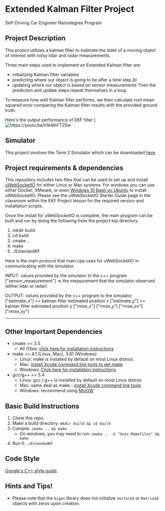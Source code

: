 # Extended Kalman Filter Project 
Self-Driving Car Engineer Nanodegree Program

## Project Description

This project utilizes a kalman filter to estimate the state of a moving object of interest with noisy lidar and radar measurements. 

Three main steps used to implement an Extended Kalman filter are:
- initializing Kalman filter variables
- predicting where our object is going to be after a time step Δt
-	updating where our object is based on sensor measurements
Then the prediction and update steps repeat themselves in a loop.

To measure how well Kalman filter performs, we then calculate root mean squared error comparing the Kalman filter results with the provided ground truth.

Here's the output performance of  EKF filter
[![https://youtu.be/h1k4ihFT25w ](https://youtu.be/h1k4ihFT25w )

## Simulator

This project involves the Term 2 Simulator which can be downloaded [here](https://github.com/udacity/self-driving-car-sim/releases)

## Project requirements & dependencies

This repository includes two files that can be used to set up and install [uWebSocketIO](https://github.com/uWebSockets/uWebSockets) for either Linux or Mac systems. For windows you can use either Docker, VMware, or even [Windows 10 Bash on Ubuntu](https://www.howtogeek.com/249966/how-to-install-and-use-the-linux-bash-shell-on-windows-10/) to install uWebSocketIO. Please see the uWebSocketIO Starter Guide page in the classroom within the EKF Project lesson for the required version and installation scripts.

Once the install for uWebSocketIO is complete, the main program can be built and run by doing the following from the project top directory.

1. mkdir build
2. cd build
3. cmake ..
4. make
5. ./ExtendedKF

Here is the main protocol that main.cpp uses for uWebSocketIO in communicating with the simulator.

INPUT: values provided by the simulator to the c++ program
["sensor_measurement"] => the measurement that the simulator observed (either lidar or radar)

OUTPUT: values provided by the c++ program to the simulator
["estimate_x"] <= kalman filter estimated position x
["estimate_y"] <= kalman filter estimated position y
["rmse_x"]
["rmse_y"]
["rmse_vx"]
["rmse_vy"]

---

## Other Important Dependencies

* cmake >= 3.5
  * All OSes: [click here for installation instructions](https://cmake.org/install/)
* make >= 4.1 (Linux, Mac), 3.81 (Windows)
  * Linux: make is installed by default on most Linux distros
  * Mac: [install Xcode command line tools to get make](https://developer.apple.com/xcode/features/)
  * Windows: [Click here for installation instructions](http://gnuwin32.sourceforge.net/packages/make.htm)
* gcc/g++ >= 5.4
  * Linux: gcc / g++ is installed by default on most Linux distros
  * Mac: same deal as make - [install Xcode command line tools](https://developer.apple.com/xcode/features/)
  * Windows: recommend using [MinGW](http://www.mingw.org/)

## Basic Build Instructions

1. Clone this repo.
2. Make a build directory: `mkdir build && cd build`
3. Compile: `cmake .. && make` 
   * On windows, you may need to run: `cmake .. -G "Unix Makefiles" && make`
4. Run it: `./ExtendedKF `


## Code Style

[Google's C++ style guide](https://google.github.io/styleguide/cppguide.html).

## Hints and Tips!
 * Please note that the ```Eigen``` library does not initialize ```VectorXd``` or ```MatrixXd``` objects with zeros upon creation.




